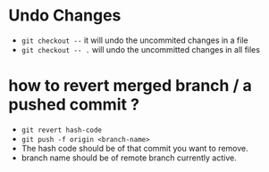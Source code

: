 # Undo Changes

- `git checkout --` it will undo the uncommited changes in a file
- `git checkout -- .` will undo the uncommitted changes in all files

# how to revert merged branch / a pushed commit ?

- `git revert hash-code`
- `git push -f origin <branch-name>`
- The hash code should be of that commit you want to remove.
- branch name should be of remote branch currently active.
